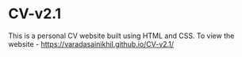 # CV-v2.1
This is a personal CV website built using HTML and CSS.
To view the website - https://varadasainikhil.github.io/CV-v2.1/
